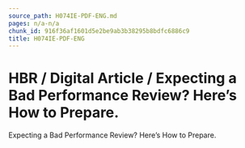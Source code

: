 ```yaml
---
source_path: H074IE-PDF-ENG.md
pages: n/a-n/a
chunk_id: 916f36af1601d5e2be9ab3b38295b8bdfc6886c9
title: H074IE-PDF-ENG
---
```

# HBR / Digital Article / Expecting a Bad Performance Review? Here’s How to Prepare.

Expecting a Bad Performance Review? Here’s How to Prepare.

